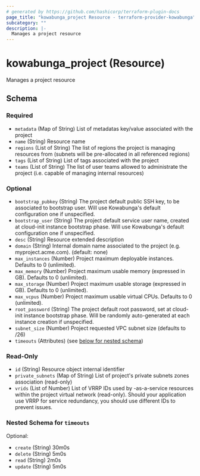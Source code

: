 ```yaml
---
# generated by https://github.com/hashicorp/terraform-plugin-docs
page_title: "kowabunga_project Resource - terraform-provider-kowabunga"
subcategory: ""
description: |-
  Manages a project resource
---
```


# kowabunga_project (Resource)

Manages a project resource



<!-- schema generated by tfplugindocs -->
## Schema

### Required

- `metadata` (Map of String) List of metadatas key/value associated with the project
- `name` (String) Resource name
- `regions` (List of String) The list of regions the project is managing resources from (subnets will be pre-allocated in all referenced regions)
- `tags` (List of String) List of tags associated with the project
- `teams` (List of String) The list of user teams allowed to administrate the project (i.e. capable of managing internal resources)

### Optional

- `bootstrap_pubkey` (String) The project default public SSH key, to be associated to bootstrap user. Will use Kowabunga's default configuration one if unspecified.
- `bootstrap_user` (String) The project default service user name, created at cloud-init instance bootstrap phase. Will use Kowabunga's default configuration one if unspecified.
- `desc` (String) Resource extended description
- `domain` (String) Internal domain name associated to the project (e.g. myproject.acme.com). (default: none)
- `max_instances` (Number) Project maximum deployable instances. Defaults to 0 (unlimited).
- `max_memory` (Number) Project maximum usable memory (expressed in GB). Defaults to 0 (unlimited).
- `max_storage` (Number) Project maximum usable storage (expressed in GB). Defaults to 0 (unlimited).
- `max_vcpus` (Number) Project maximum usable virtual CPUs. Defaults to 0 (unlimited).
- `root_password` (String) The project default root password, set at cloud-init instance bootstrap phase. Will be randomly auto-generated at each instance creation if unspecified.
- `subnet_size` (Number) Project requested VPC subnet size (defaults to /26)
- `timeouts` (Attributes) (see [below for nested schema](#nestedatt--timeouts))

### Read-Only

- `id` (String) Resource object internal identifier
- `private_subnets` (Map of String) List of project's private subnets zones association (read-only)
- `vrids` (List of Number) List of VRRP IDs used by -as-a-service resources within the project virtual network (read-only). Should your application use VRRP for service redundancy, you should use different IDs to prevent issues.

<a id="nestedatt--timeouts"></a>
### Nested Schema for `timeouts`

Optional:

- `create` (String) 30m0s
- `delete` (String) 5m0s
- `read` (String) 2m0s
- `update` (String) 5m0s
